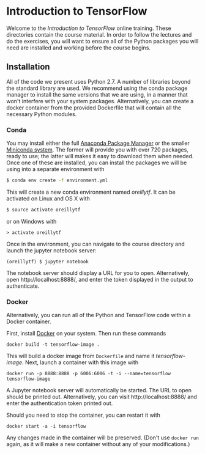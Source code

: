 # Introduction to TensorFlow

Welcome to the *Introduction to TensorFlow* online training.  These directories contain the course material.  In order to follow the lectures and do the exercises, you will want to ensure all of the Python packages you will need are installed and working before the course begins.

## Installation

All of the code we present uses Python 2.7.  A number of libraries beyond the standard library are used.  We recommend using the conda package manager to install the same versions that we are using, in a manner that won't interfere with your system packages.  Alternatively, you can create a docker container from the provided Dockerfile that will contain all the necessary Python modules.

### Conda

You may install either the full [Anaconda Package Manager](https://docs.continuum.io/anaconda/install) or the smaller [Miniconda system](http://conda.pydata.org/docs/install/quick.html).  The former will provide you with over 720 packages, ready to use; the latter will makes it easy to download them when needed.  Once one of these are installed, you can install the packages we will be using into a separate environment with
```bash
$ conda env create -f environment.yml
```

This will create a new conda environment named _oreillytf_.  It can be activated on Linux and OS X with
```bash
$ source activate oreillytf
```
or on Windows with
```
> activate oreillytf
```
Once in the environment, you can navigate to the course directory and launch the jupyter notebook server:
```
(oreillytf) $ jupyter notebook
```
The notebook server should display a URL for you to open.  Alternatively, open http://localhost:8888/, and enter the token displayed in the output to authenticate.

### Docker

Alternatively, you can run all of the Python and TensorFlow code within a Docker container.

First, install [Docker](https://www.docker.com/) on your system.
Then run these commands
```
docker build -t tensorflow-image .
```
This will build a docker image from `Dockerfile` and name it *tensorflow-image*.  Next, launch a container with this image with
```
docker run -p 8888:8888 -p 6006:6006 -t -i --name=tensorflow tensorflow-image
```
A Jupyter notebook server will automatically be started.  The URL to open should be printed out.  Alternatively, you can visit http://localhost:8888/ and enter the authentication token printed out.

Should you need to stop the container, you can restart it with
```
docker start -a -i tensorflow
```
Any changes made in the container will be preserved.  (Don't use `docker run` again, as it will make a new container without any of your modifications.)
